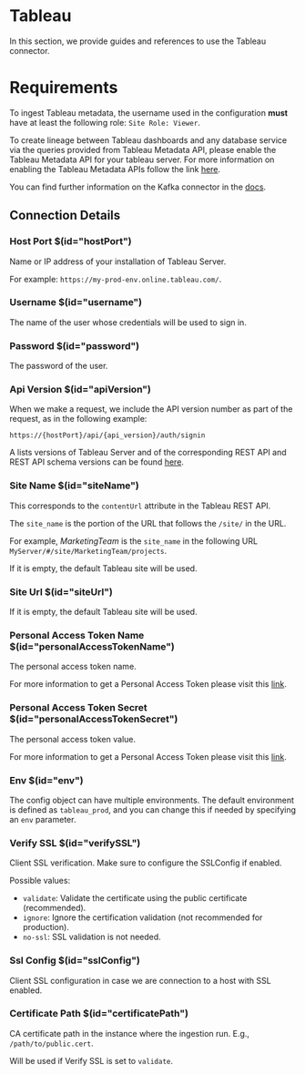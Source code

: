 # Tableau

In this section, we provide guides and references to use the Tableau connector.

# Requirements

To ingest Tableau metadata, the username used in the configuration **must** have at least the following role: `Site Role: Viewer`.

To create lineage between Tableau dashboards and any database service via the queries provided from Tableau Metadata API, please enable the Tableau Metadata API for your tableau server. For more information on enabling the Tableau Metadata APIs follow the link [here](https://help.tableau.com/current/api/metadata_api/en-us/docs/meta_api_start.html).

You can find further information on the Kafka connector in the [docs](https://docs.open-metadata.org/connectors/dashboard/tableau).

## Connection Details

### Host Port $(id="hostPort")

Name or IP address of your installation of Tableau Server. 

For example: `https://my-prod-env.online.tableau.com/`.

### Username $(id="username")

The name of the user whose credentials will be used to sign in.

### Password $(id="password")

The password of the user.

### Api Version $(id="apiVersion")

When we make a request, we include the API version number as part of the request, as in the following example:

`https://{hostPort}/api/{api_version}/auth/signin`

A lists versions of Tableau Server and of the corresponding REST API and REST API schema versions can be found [here](https://help.tableau.com/current/api/rest_api/en-us/REST/rest_api_concepts_versions.htm).

### Site Name $(id="siteName")

This corresponds to the `contentUrl` attribute in the Tableau REST API. 

The `site_name` is the portion of the URL that follows the `/site/` in the URL. 

For example, _MarketingTeam_ is the `site_name` in the following URL `MyServer/#/site/MarketingTeam/projects`. 

If it is empty, the default Tableau site will be used.

### Site Url $(id="siteUrl")

If it is empty, the default Tableau site will be used.

### Personal Access Token Name $(id="personalAccessTokenName")

The personal access token name.

For more information to get a Personal Access Token please visit this [link](https://help.tableau.com/current/server/en-us/security_personal_access_tokens.htm).

### Personal Access Token Secret $(id="personalAccessTokenSecret")

The personal access token value.

For more information to get a Personal Access Token please visit this [link](https://help.tableau.com/current/server/en-us/security_personal_access_tokens.htm).

### Env $(id="env")

The config object can have multiple environments. The default environment is defined as `tableau_prod`, and you can change this if needed by specifying an `env` parameter.

### Verify SSL $(id="verifySSL")

Client SSL verification. Make sure to configure the SSLConfig if enabled.

Possible values:
- `validate`: Validate the certificate using the public certificate (recommended).
- `ignore`: Ignore the certification validation (not recommended for production).
- `no-ssl`: SSL validation is not needed.

### Ssl Config $(id="sslConfig")

Client SSL configuration in case we are connection to a host with SSL enabled.

### Certificate Path $(id="certificatePath")

CA certificate path in the instance where the ingestion run. E.g., `/path/to/public.cert`. 

Will be used if Verify SSL is set to `validate`.

